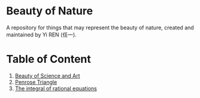 # Beauty of Nature
A repository for things that may represent the beauty of nature, created and maintained by Yi REN (任一).

# Table of Content
1. [Beauty of Science and Art](https://github.com/nmrenyi/beauty-of-nature/blob/main/beauty-of-science-and-art-renyi-20221024.pdf)
2. [Penrose Triangle](penrose-triangle.md)
3. [The integral of rational equations](https://math.stackexchange.com/questions/20963/integration-by-partial-fractions-how-and-why-does-it-work/21112#21112)
